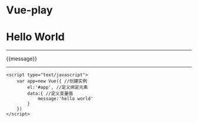 # Vue-play
<!DOCTYPE html>
<html lang="en">
<head>
    <meta charset="UTF-8">
    <script type="text/javascript" src="../asset/js/vue.js"></script>
    <title>Hello World</title>
</head>
<body>
    <h1>Hello World</h1>
    <hr>
    <div id="app">
        {{message}}
    </div>
    <hr>

    <script type="text/javascript">
        var app=new Vue({ //创建实例
            el:'#app', //定义绑定元素
            data:{ //定义变量值
                message:'hello world'
            }
        })
    </script>
</body>
</html>
